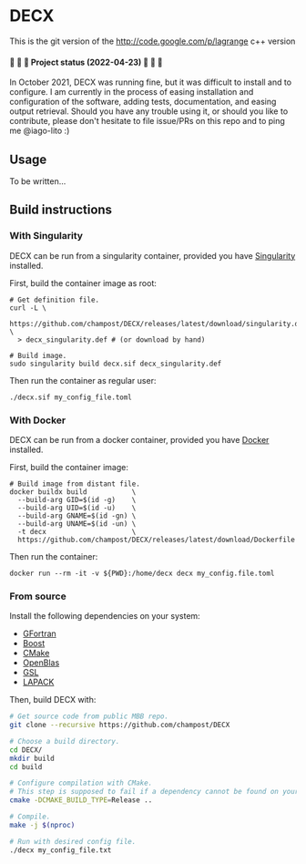 # DECX

This is the git version of the http://code.google.com/p/lagrange c++ version

#### 🚧 🚧 🚧 Project status (2022-04-23) 🚧 🚧 🚧

In October 2021, DECX was running fine,
but it was difficult to install and to configure.
I am currently in the process
of easing installation and configuration of the software,
adding tests, documentation, and easing output retrieval.
Should you have any trouble using it,
or should you like to contribute,
please don't hesitate to file issue/PRs on this repo
and to ping me @iago-lito :)

## Usage

To be written...

## Build instructions

### With Singularity

DECX can be run from a singularity container,
provided you have [Singularity] installed.

First, build the container image as root:
```
# Get definition file.
curl -L \
  https://github.com/champost/DECX/releases/latest/download/singularity.def \
  > decx_singularity.def # (or download by hand)

# Build image.
sudo singularity build decx.sif decx_singularity.def
```

Then run the container as regular user:
```
./decx.sif my_config_file.toml
```

[Singularity]: https://sylabs.io/

### With Docker

DECX can be run from a docker container,
provided you have [Docker] installed.

First, build the container image:
```
# Build image from distant file.
docker buildx build           \
  --build-arg GID=$(id -g)    \
  --build-arg UID=$(id -u)    \
  --build-arg GNAME=$(id -gn) \
  --build-arg UNAME=$(id -un) \
  -t decx                     \
  https://github.com/champost/DECX/releases/latest/download/Dockerfile
```

Then run the container:
```
docker run --rm -it -v ${PWD}:/home/decx decx my_config.file.toml
```

[Docker]: https://www.docker.com/


### From source

Install the following dependencies on your system:
- [GFortran]
- [Boost]
- [CMake]
- [OpenBlas]
- [GSL]
- [LAPACK]

[gfortran]: https://gcc.gnu.org/wiki/GFortran
[boost]: https://www.boost.org/
[CMake]: https://cmake.org/
[OpenBlas]: https://www.openblas.net/
[gsl]: https://www.gnu.org/software/gsl/
[LAPACK]: http://www.netlib.org/lapack/

Then, build DECX with:

```bash
# Get source code from public MBB repo.
git clone --recursive https://github.com/champost/DECX

# Choose a build directory.
cd DECX/
mkdir build
cd build

# Configure compilation with CMake.
# This step is supposed to fail if a dependency cannot be found on your system.
cmake -DCMAKE_BUILD_TYPE=Release ..

# Compile.
make -j $(nproc)

# Run with desired config file.
./decx my_config_file.txt
```
